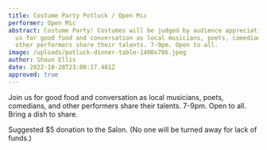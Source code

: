 ```yaml
---
title: Costume Party Potluck / Open Mic
performer: Open Mic
abstract: Costume Party! Costumes will be judged by audience appreciation! Join
  us for good food and conversation as local musicians, poets, comedians, and
  other performers share their talents. 7-9pm. Open to all.
image: /uploads/potluck-dinner-table-1400x706.jpeg
author: Shaun Ellis
date: 2022-10-28T23:00:17.481Z
approved: true
---
```

Join us for good food and conversation as local musicians, poets, comedians, and other performers share their talents. 7-9pm. Open to all. Bring a dish to share.

Suggested $5 donation to the Salon. (No one will be turned away for lack of funds.)
